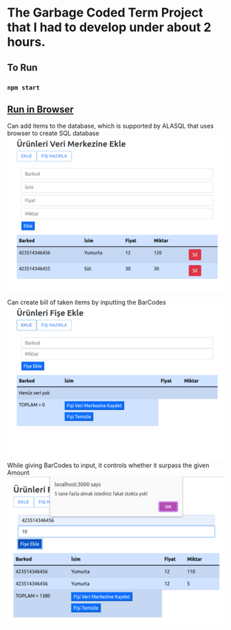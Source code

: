 # The Garbage Coded Term Project that I had to develop under about 2 hours.
## To Run
### `npm start`
## [Run in Browser](https://system-analysis-project.vercel.app/)
Can add items to the database, which is supported by ALASQL that uses browser to create SQL database
![ekle](https://github.com/koltukutsu/System-analysis-project/blob/main/assets/ekle.png)

Can create bill of taken items by inputting the BarCodes
![fisEkle](https://github.com/koltukutsu/System-analysis-project/blob/main/assets/fiseEkle.png)
While giving BarCodes to input, it controls whether it surpass the given Amount
![fiseEklemeHatasi](https://github.com/koltukutsu/System-analysis-project/blob/main/assets/fiseEklemeHatasi.png)

